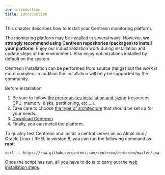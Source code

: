 ```yaml
---
id: introduction
title: Introduction
---
```


This chapter describes how to install your Centreon monitoring platform.

The monitoring platform may be installed in several ways. However, **we strongly
recommend using Centreon repositories (packages) to install your
platform**. Enjoy our industrialization work during installation and update steps
of the environment. Also enjoy optimizations installed by default on the system.

Centreon Installation can be performed from source (tar.gz) but the work is more
complex. In addition the installation will only be supported by the community.

Before installation

1.  Be sure to follow [the prerequisites installation and
    sizing](prerequisites.md) (resources CPU, memory, disks,
    partitioning, etc ...).
2.  Take care to choose [the type of architecture](architectures.md) that
    should be set up for your needs.
3.  [Download Centreon](https://download.centreon.com/)
4.  Finally, you can install the platform.

To quickly test Centreon and install a central server on an AlmaLinux / Oracle Linux / RHEL in version 8, you
can run the following command as **root**:

```Bash
curl -L https://raw.githubusercontent.com/centreon/centreon/master/unattended.sh | sh
```

Once the script has run, all you have to do is to carry out the [web installation steps](web-and-post-installation.md).
